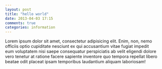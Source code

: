 ```yaml
---
layout: post
title: "hello world"
date: 2013-04-03 17:15
comments: true
categories: information
---
```


<p>
  Lorem ipsum dolor sit amet, consectetur adipisicing elit. Enim, non, nemo officiis optio cupiditate nesciunt ex qui accusantium vitae fugiat impedit eum voluptatem nisi saepe consequatur perspiciatis ab velit eligendi dolore vero tenetur at ratione facere sapiente inventore quo tempora repellat libero beatae odit placeat ipsam temporibus laudantium aliquam laboriosam!
</p>